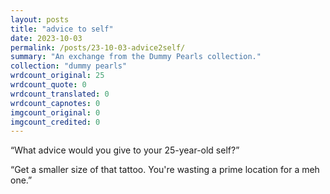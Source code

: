 ```yaml
---
layout: posts
title: "advice to self"
date: 2023-10-03
permalink: /posts/23-10-03-advice2self/
summary: "An exchange from the Dummy Pearls collection."
collection: "dummy pearls"
wrdcount_original: 25
wrdcount_quote: 0
wrdcount_translated: 0
wrdcount_capnotes: 0
imgcount_original: 0
imgcount_credited: 0
---
```

“What advice would you give to your 25-year-old self?”

“Get a smaller size of that tattoo. You're wasting a prime location for a meh one.”
